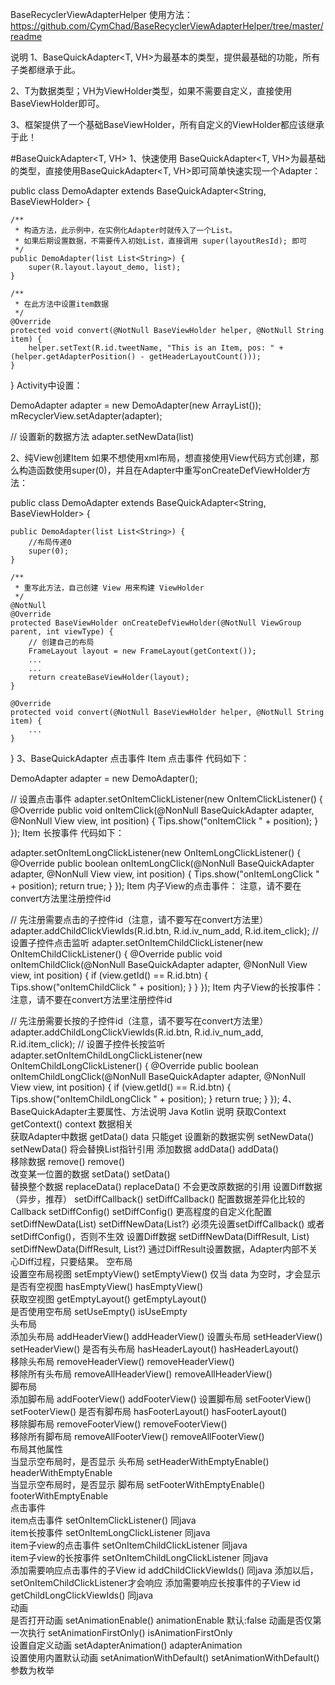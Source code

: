 BaseRecyclerViewAdapterHelper 使用方法： https://github.com/CymChad/BaseRecyclerViewAdapterHelper/tree/master/readme

说明
1、BaseQuickAdapter<T, VH>为最基本的类型，提供最基础的功能，所有子类都继承于此。

2、T为数据类型；VH为ViewHolder类型，如果不需要自定义，直接使用BaseViewHolder即可。

3、框架提供了一个基础BaseViewHolder，所有自定义的ViewHolder都应该继承于此！

#BaseQuickAdapter<T, VH>
1、快速使用
BaseQuickAdapter<T, VH>为最基础的类型，直接使用BaseQuickAdapter<T, VH>即可简单快速实现一个Adapter：

public class DemoAdapter extends BaseQuickAdapter<String, BaseViewHolder> {

    /**
     * 构造方法，此示例中，在实例化Adapter时就传入了一个List。
     * 如果后期设置数据，不需要传入初始List，直接调用 super(layoutResId); 即可
     */
    public DemoAdapter(list List<String>) {
        super(R.layout.layout_demo, list);
    }

    /**
     * 在此方法中设置item数据
     */
    @Override
    protected void convert(@NotNull BaseViewHolder helper, @NotNull String item) {
        helper.setText(R.id.tweetName, "This is an Item, pos: " + (helper.getAdapterPosition() - getHeaderLayoutCount()));
    }
}
Activity中设置：

DemoAdapter adapter = new DemoAdapter(new ArrayList<String>());
mRecyclerView.setAdapter(adapter);
 
 // 设置新的数据方法
adapter.setNewData(list)

2、纯View创建Item
如果不想使用xml布局，想直接使用View代码方式创建，那么构造函数使用super(0)，并且在Adapter中重写onCreateDefViewHolder方法：

public class DemoAdapter extends BaseQuickAdapter<String, BaseViewHolder> {

    public DemoAdapter(list List<String>) {
      	//布局传递0
      	super(0);
    }
    
    /**
     * 重写此方法，自己创建 View 用来构建 ViewHolder
     */
    @NotNull
    @Override
    protected BaseViewHolder onCreateDefViewHolder(@NotNull ViewGroup parent, int viewType) {
      	// 创建自己的布局
        FrameLayout layout = new FrameLayout(getContext());
        ...
        ...
        return createBaseViewHolder(layout);
    }

    @Override
    protected void convert(@NotNull BaseViewHolder helper, @NotNull String item) {
      	...
    }
}
3、BaseQuickAdapter 点击事件
Item 点击事件
代码如下：

DemoAdapter adapter = new DemoAdapter();

// 设置点击事件
adapter.setOnItemClickListener(new OnItemClickListener() {
    @Override
    public void onItemClick(@NonNull BaseQuickAdapter adapter, @NonNull View view, int position) {
        Tips.show("onItemClick " + position);
    }
});
Item 长按事件
代码如下：

adapter.setOnItemLongClickListener(new OnItemLongClickListener() {
    @Override
    public boolean onItemLongClick(@NonNull BaseQuickAdapter adapter, @NonNull View view, int position) {
        Tips.show("onItemLongClick " + position);
        return true;
    }
});
Item 内子View的点击事件：
注意，请不要在convert方法里注册控件id

// 先注册需要点击的子控件id（注意，请不要写在convert方法里）
adapter.addChildClickViewIds(R.id.btn, R.id.iv_num_add, R.id.item_click);
// 设置子控件点击监听
adapter.setOnItemChildClickListener(new OnItemChildClickListener() {
    @Override
    public void onItemChildClick(@NonNull BaseQuickAdapter adapter, @NonNull View view, int position) {
        if (view.getId() == R.id.btn) {
            Tips.show("onItemChildClick " + position);
        }
    }
});
Item 内子View的长按事件：
注意，请不要在convert方法里注册控件id

// 先注册需要长按的子控件id（注意，请不要写在convert方法里）
adapter.addChildLongClickViewIds(R.id.btn, R.id.iv_num_add, R.id.item_click);
// 设置子控件长按监听
adapter.setOnItemChildLongClickListener(new OnItemChildLongClickListener() {
    @Override
    public boolean onItemChildLongClick(@NonNull BaseQuickAdapter adapter, @NonNull View view, int position) {
        if (view.getId() == R.id.btn) {
           Tips.show("onItemChildLongClick " + position);
        }
        return true;
    }
});
4、BaseQuickAdapter主要属性、方法说明
Java	Kotlin	说明
获取Context	getContext()	context	
数据相关			
获取Adapter中数据	getData()	data	只能get
设置新的数据实例	setNewData()	setNewData()	将会替换List指针引用
添加数据	addData()	addData()	
移除数据	remove()	remove()	
改变某一位置的数据	setData()	setData()	
替换整个数据	replaceData()	replaceData()	不会更改原数据的引用
设置Diff数据（异步，推荐）	setDiffCallback()	setDiffCallback()	配置数据差异化比较的Callback
setDiffConfig()	setDiffConfig()	更高程度的自定义化配置
setDiffNewData(List)	setDiffNewData(List?)	必须先设置setDiffCallback() 或者 setDiffConfig()，否则不生效
设置Diff数据	setDiffNewData(DiffResult, List)	setDiffNewData(DiffResult, List?)	通过DiffResult设置数据，Adapter内部不关心Diff过程，只要结果。
空布局			
设置空布局视图	setEmptyView()	setEmptyView()	仅当 data 为空时，才会显示
是否有空视图	hasEmptyView()	hasEmptyView()	
获取空视图	getEmptyLayout()	getEmptyLayout()	
是否使用空布局	setUseEmpty()	isUseEmpty	
头布局			
添加头布局	addHeaderView()	addHeaderView()	
设置头布局	setHeaderView()	setHeaderView()	
是否有头布局	hasHeaderLayout()	hasHeaderLayout()	
移除头布局	removeHeaderView()	removeHeaderView()	
移除所有头布局	removeAllHeaderView()	removeAllHeaderView()	
脚布局			
添加脚布局	addFooterView()	addFooterView()	
设置脚布局	setFooterView()	setFooterView()	
是否有脚布局	hasFooterLayout()	hasFooterLayout()	
移除脚布局	removeFooterView()	removeFooterView()	
移除所有脚布局	removeAllFooterView()	removeAllFooterView()	
布局其他属性			
当显示空布局时，是否显示 头布局	setHeaderWithEmptyEnable()	headerWithEmptyEnable	
当显示空布局时，是否显示 脚布局	setFooterWithEmptyEnable()	footerWithEmptyEnable	
点击事件			
item点击事件	setOnItemClickListener()	同java	
item长按事件	setOnItemLongClickListener	同java	
item子view的点击事件	setOnItemChildClickListener	同java	
item子view的长按事件	setOnItemChildLongClickListener	同java	
添加需要响应点击事件的子View id	addChildClickViewIds()	同java	添加以后，setOnItemChildClickListener才会响应
添加需要响应长按事件的子View id	getChildLongClickViewIds()	同java	
动画			
是否打开动画	setAnimationEnable()	animationEnable	默认:false
动画是否仅第一次执行	setAnimationFirstOnly()	isAnimationFirstOnly	
设置自定义动画	setAdapterAnimation()	adapterAnimation	
设置使用内置默认动画	setAnimationWithDefault()	setAnimationWithDefault()	参数为枚举
